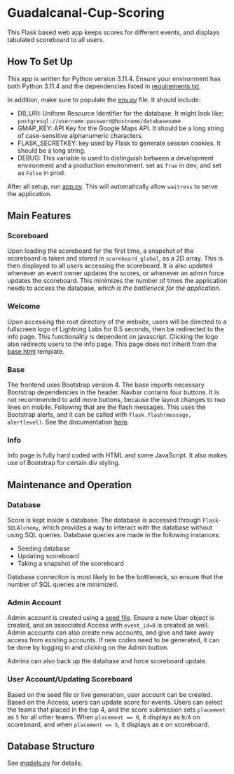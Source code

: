 # Guadalcanal-Cup-Scoring

This Flask based web app keeps scores for different events,
and displays tabulated scoreboard to all users.

## How To Set Up
This app is written for Python version 3.11.4. Ensure your
environment has both Python 3.11.4 and the dependencies
listed in [requirements.txt](requirements.txt).

In addition, make sure to populate the [env.py](env.py)
file. It should include:
* DB_URI: Uniform Resource Identifier for the database.
It might look like: ```postgresql://username:password@hostname/databasename```
* GMAP_KEY: API Key for the Google Maps API. It should be
a long string of case-sensitive alphanumeric characters.
* FLASK_SECRETKEY: key used by Flask to generate session
cookies. It should be a long string.
* DEBUG: This variable is used to distinguish between
a development environment and a production environment.
set as ``True`` in dev, and set as ``False`` in prod.

After all setup, run [app.py](app.py). This will
automatically allow ``waitress`` to serve the application.

## Main Features
### Scoreboard
Upon loading the scoreboard for the first time, a snapshot
of the scoreboard is taken and stored in ``scoreboard_global``,
as a 2D array. This is then displayed to all users accessing
the scoreboard. It is also updated whenever an event owner
updates the scores, or whenever an admin force updates the
scoreboard. This minimizes the number of times the application
needs to access the database, *which is the bottleneck for the
application.*

### Welcome
Upon accessing the root directory of the website, users will
be directed to a fullscreen logo of Lightning Labs for 0.5
seconds, then be redirected to the info page. This functionality
is dependent on javascript. Clicking the logo also redirects
users to the info page. This page does not inherit from the
[base.html](templates/base.html) template.

### Base
The frontend uses Bootstrap version 4. The base imports necessary
Bootstrap dependencies in the header.
Navbar contains four buttons. It is not recommended to add more
buttons, because the layout changes to two lines on mobile.
Following that are the flash messages. This uses the Bootstrap
alerts, and it can be called with ``flask.flash(message, alertlevel)``.
See the documentation [here](https://getbootstrap.com/docs/4.0/components/alerts/).

### Info
Info page is fully hard coded with HTML and some JavaScript.
It also makes use of Bootstrap for certain div styling.

## Maintenance and Operation
### Database
Score is kept inside a database. The database is accessed
through ``Flask-SQLAlchemy``, which provides a way to interact
with the database without using SQL queries. Database queries
are made in the following instances:
* Seeding database
* Updating scoreboard
* Taking a snapshot of the scoreboard

Database connection is most likely to be the bottleneck, so
ensure that the number of SQL queries are minimized.

### Admin Account
Admin account is created using a [seed file](seed2023.py). Ensure
a new User object is created, and an associated Access with ``event_id=0``
is created as well. Admin accounts can also create new accounts,
and give and take away access from existing accounts. If new codes
need to be generated, it can be done by logging in and clicking
on the Admin button.

Admins can also back up the database and force scoreboard update.


### User Account/Updating Scoreboard
Based on the seed file or live generation, user account can be
created. Based on the Access, users can update score for events.
Users can select the teams that placed in the top 4, and the
score submission sets ``placement`` as ``5`` for all other teams.
When ``placement == 0``, it displays as ``N/A`` on scoreboard,
and when ``placement == 5``, it displays as ``0`` on scoreboard.


## Database Structure
See [models.py](models.py) for details.
